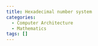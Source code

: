 ```yaml
---
title: Hexadecimal number system
categories:
  - Computer Architecture
  - Mathematics
tags: []
---
```

